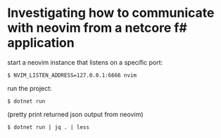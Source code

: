 # Investigating how to communicate with neovim from a netcore f# application

start a neovim instance that listens on a specific port:
```
$ NVIM_LISTEN_ADDRESS=127.0.0.1:6666 nvim
```

run the project:
```
$ dotnet run
```

(pretty print returned json output from neovim)
```
$ dotnet run | jq . | less
```
